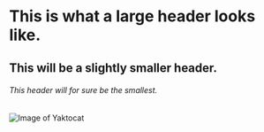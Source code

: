 # This is what a large header looks like.
## This will be a slightly smaller header.
###### This header will for sure be the smallest.

![Image of Yaktocat](https://octodex.github.com/images/yaktocat.png)
